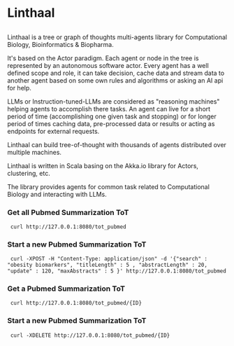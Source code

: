 # Linthaal 
## 
Linthaal is a tree or graph of thoughts multi-agents library for Computational Biology, Bioinformatics & Biopharma.

It's based on the Actor paradigm. Each agent or node in the tree is represented by an autonomous software actor.
Every agent has a well defined scope and role, it can take decision, cache data and stream data to another agent based
on some own rules and algorithms or asking an AI api for help.

LLMs or Instruction-tuned-LLMs are considered as "reasoning machines" helping agents to accomplish there tasks.
An agent can live for a short period of time (accomplishing one given task and stopping) or for longer period of times 
caching data, pre-processed data or results or acting as endpoints for external requests. 

Linthaal can build tree-of-thought with thousands of agents distributed over multiple machines. 

Linthaal is written in Scala basing on the Akka.io library for Actors, clustering, etc.

The library provides agents for common task related to Computational Biology and interacting with LLMs.  


### Get all Pubmed Summarization ToT
```shell
 curl http://127.0.0.1:8080/tot_pubmed
``` 
### Start a new Pubmed Summarization ToT
```shell
 curl -XPOST -H "Content-Type: application/json" -d '{"search" : "obesity biomarkers", "titleLength" : 5 , "abstractLength" : 20, "update" : 120, "maxAbstracts" : 5 }' http://127.0.0.1:8080/tot_pubmed
```
### Get a Pubmed Summarization ToT
```shell
 curl http://127.0.0.1:8080/tot_pubmed/{ID}
``` 
### Start a new Pubmed Summarization ToT
```shell
 curl -XDELETE http://127.0.0.1:8080/tot_pubmed/{ID}
```

